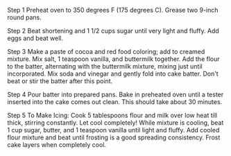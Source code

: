 Step 1
Preheat oven to 350 degrees F (175 degrees C). Grease two 9-inch round pans.

 Step 2
Beat shortening and 1 1/2 cups sugar until very light and fluffy. Add eggs and beat well.

 Step 3
Make a paste of cocoa and red food coloring; add to creamed mixture. Mix salt, 1 teaspoon vanilla, and buttermilk together. Add the flour to the batter, alternating with the buttermilk mixture, mixing just until incorporated. Mix soda and vinegar and gently fold into cake batter. Don't beat or stir the batter after this point.

 Step 4
Pour batter into prepared pans. Bake in preheated oven until a tester inserted into the cake comes out clean. This should take about 30 minutes.

 Step 5
To Make Icing: Cook 5 tablespoons flour and milk over low heat till thick, stirring constantly. Let cool completely! While mixture is cooling, beat 1 cup sugar, butter, and 1 teaspoon vanilla until light and fluffy. Add cooled flour mixture and beat until frosting is a good spreading consistency. Frost cake layers when completely cool.
